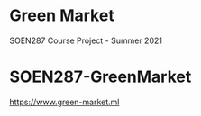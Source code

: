 # Green Market
SOEN287 Course Project - Summer 2021
# SOEN287-GreenMarket
https://www.green-market.ml
